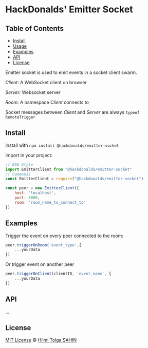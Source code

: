 # HackDonalds' Emitter Socket

## Table of Contents

- [Install](#install)
- [Usage](#usage)
- [Examples](#examples)
- [API](#api)
- [License](#license)

Emitter socket is used to emit events in a socket client swarm. 

*Client:* A WebSocket client on browser 

*Server:* Websocket server

*Room:* A namespace _Client_ connects to 

Socket messages between _Client_ and _Server_ are always `typeof RemoteTrigger`

## Install

Install with `npm install @hackdonalds/emitter-socket`

Import in your project:
```javascript
// ES6 Style
import EmitterClient from "@hackdonalds/emitter-socket"
// CommonJS
const EmitterClient = require("@hackdonalds/emitter-socket")

const peer = new EmitterClient({
    host: 'localhost',
    port: 8080,
    room: 'room_name_to_connect_to'
})
```

## Examples

Trigger the event on every peer connected to the room:

```javascript
peer.triggerOnRoom('event_type',{
    ...yourData
})
```

Or trigger event on another peer

```javascript
peer.triggerOnClient(clientID, 'event_name', {
    ...yourData
})
```

## API

...

## License

[MIT License](https://opensource.org/licenses/MIT) © [Hilmi Tolga SAHIN](https://kucukkanat.com/)